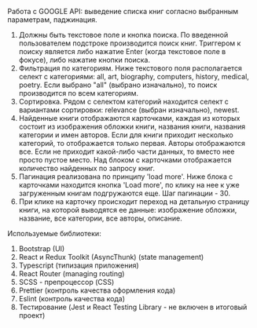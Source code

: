 Работа с GOOGLE API: выведение списка книг согласно выбранным параметрам, паджинация.

1. Должны быть текстовое поле и кнопка поиска. По введенной пользователем подстроке производится поиск книг. Триггером к поиску является либо нажатие Enter (когда текстовое поле в фокусе), либо нажатие кнопки поиска.
2. Фильтрация по категориям. Ниже текстового поля располагается селект с категориями: all, art, biography, computers, history, medical, poetry. Если выбрано "all" (выбрано изначально), то поиск производится по всем категориям.
3. Сортировка. Рядом с селектом категорий находится селект с вариантами сортировки: relevance (выбран изначально), newest.
4. Найденные книги отображаются карточками, каждая из которых состоит из изображения обложки книги, названия книги, названия категории и имен авторов. Если для книги приходит несколько категорий, то отображается только первая. Авторы отображаются все. Если не приходит какой-либо части данных, то вместо нее просто пустое место. Над блоком с карточками отображается количество найденных по запросу книг.
5. Пагинация реализована по принципу 'load more'. Ниже блока с карточками находится кнопка 'Load more', по клику на нее к уже загруженным книгам подгружаются еще. Шаг пагинации - 30.
6. При клике на карточку происходит переход на детальную страницу книги, на которой выводятся ее данные: изображение обложки, название, все категории, все авторы, описание.

Используемые библиотеки:

1. Bootstrap (UI)
2. React и Redux Toolkit (AsyncThunk) (state management)
3. Typescript (типизация приложения)
4. React Router (managing routing)
5. SCSS - препроцессор (CSS)
6. Prettier (контроль качества оформления кода)
7. Eslint (контроль качества кода)
8. Тестирование (Jest и React Testing Library - не включен в итоговый проект)
